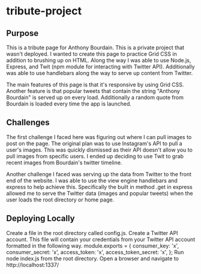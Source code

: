 # tribute-project
Purpose
---

This is a tribute page for Anthony Bourdain. This is a private project that wasn't deployed. I wanted to create this page to practice Grid CSS in addition to brushing up on HTML. Along the way I was able to use Node.js, Express, and Twit (npm module for interacting with Twitter API). Additionally was able to use handlebars along the way to serve up content from Twitter.

The main features of this page is that it's responsive by using Grid CSS.
Another feature is that popular tweets that contain the string "Anthony Bourdain" is served up on every load.
Additionally a random quote from Bourdain is loaded every time the app is launched.


Challenges
---
The first challenge I faced here was figuring out where I can pull images to post on the page. The original plan was to use Instagram's API to pull a user's images. This was quickly dismissed as their API doesn't allow you to pull images from specific users. I ended up deciding to use Twit to grab recent images from Bourdain's twitter timeline.

Another challenge I faced was serving up the data from Twitter to the front end of the website. I was able to use the view engine handlebars and express to help achieve this. Specifically the built in method .get in express allowed me to serve the Twitter data (images and popular tweets) when the user loads the root directory or home page.

Deploying Locally
---
Create a file in the root directory called config.js.
Create a Twitter API account.
This file will contain your credentials from your Twitter API account formatted in the following way.
module.exports = {
  consumer_key:         'x',
  consumer_secret:      'x',
  access_token:         'x',
  access_token_secret:  'x',
};
Run node index.js from the root directory.
Open a browser and navigate to http://localhost:1337/
